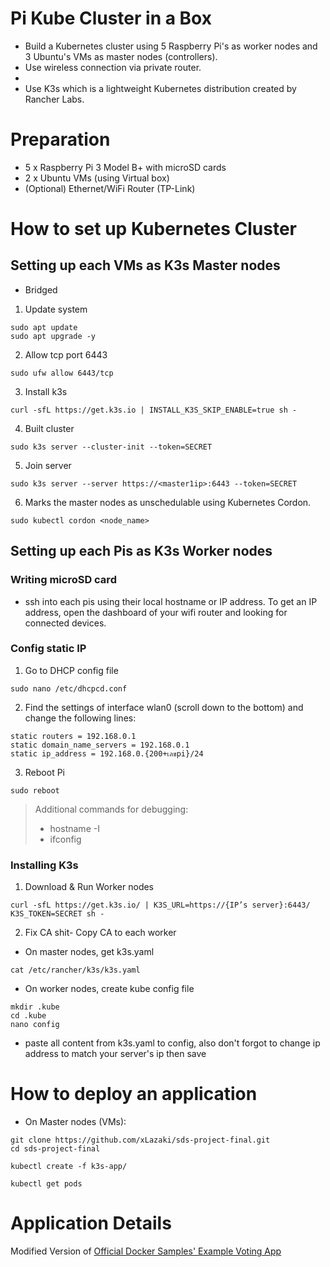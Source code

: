 # Pi Kube Cluster in a Box
- Build a Kubernetes cluster using 5 Raspberry Pi's as worker nodes and 3 Ubuntu's VMs as master nodes (controllers).
- Use wireless connection via private router.
- 
- Use K3s which is a lightweight Kubernetes distribution created by Rancher Labs.
# Preparation
- 5 x Raspberry Pi 3 Model B+ with microSD cards
- 2 x Ubuntu VMs (using Virtual box)
- (Optional) Ethernet/WiFi Router (TP-Link)

# How to set up Kubernetes Cluster
## Setting up each VMs as K3s Master nodes
- Bridged
1. Update system
```
sudo apt update
sudo apt upgrade -y
```
2. Allow tcp port 6443
```
sudo ufw allow 6443/tcp
```
3. Install k3s
```
curl -sfL https://get.k3s.io | INSTALL_K3S_SKIP_ENABLE=true sh -
```
4. Built cluster
```
sudo k3s server --cluster-init --token=SECRET
```
5. Join server

```
sudo k3s server --server https://<master1ip>:6443 --token=SECRET
```
6. Marks the master nodes as unschedulable using Kubernetes Cordon.
```
sudo kubectl cordon <node_name>
```


## Setting up each Pis as K3s Worker nodes
### Writing microSD card

- ssh into each pis using their local hostname or IP address. To get an IP address, open the dashboard of your wifi router and looking for connected devices.  

### Config static IP
1. Go to DHCP config file
```
sudo nano /etc/dhcpcd.conf
```
2. Find the settings of interface wlan0 (scroll down to the bottom) and change the following lines:
```
static routers = 192.168.0.1
static domain_name_servers = 192.168.0.1
static ip_address = 192.168.0.{200+เลขpi}/24
```
3. Reboot Pi
```
sudo reboot
```
> Additional commands for debugging: <br>
> - hostname -I
> - ifconfig

### Installing K3s
1. Download & Run Worker nodes 
```
curl -sfL https://get.k3s.io/ | K3S_URL=https://{IP’s server}:6443/ K3S_TOKEN=SECRET sh -
```
2. Fix CA shit- Copy CA to each worker
-  On master nodes, get k3s.yaml
```
cat /etc/rancher/k3s/k3s.yaml
```
- On worker nodes, create kube config file
```
mkdir .kube
cd .kube
nano config
```
- paste all content from k3s.yaml to config, also don't forgot to change ip address to match your server's ip then save


# How to deploy an application
- On Master nodes (VMs):
```
git clone https://github.com/xLazaki/sds-project-final.git
cd sds-project-final
```

```
kubectl create -f k3s-app/
```
```
kubectl get pods
```
# Application Details
Modified Version of [Official Docker Samples' Example Voting App](https://github.com/dockersamples/example-voting-app) 